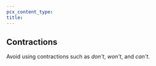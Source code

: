 ```yaml
---
pcx_content_type:
title:
---
```


## Contractions

Avoid using contractions such as *don't*, *won't*, and *can't*.
